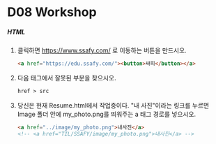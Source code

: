 # D08 Workshop

##### HTML

1. 클릭하면 https://www.ssafy.com/ 로 이동하는 버튼을 만드시오.

   ```html
   <a href="https://edu.ssafy.com/"><button>싸피</button></a>
   ```



2. 다음 태그에서 잘못된 부분을 찾으시오.

   ```html
   href > src
   ```



3. 당신은 현재 Resume.html에서 작업중이다. "내 사진"이라는 링크를 누르면 Image 폴더 안에 my_photo.png를 띄워주는 a 태그 경로를 넣으시오.

   ```html
   <a href="../image/my_photo.png">내사진</a>
   <!-- <a href="TIL/SSAFY/image/my_photo.png">내사진</a> -->
   ```

